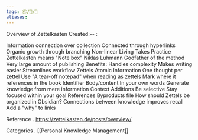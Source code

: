 ```yaml
---
tags: 📦/📝/📃
aliases:
---
```



 Overview of Zettelkasten
Created:-- :

 Information connection over collection
	 Connected through hyperlinks
	 Organic growth through branching
	 Non-linear
	 Living
 Takes Practice
 Zettelkasten means "Note box"
 Niklas Luhmann
	 Godfather of the method
	 Very large amount of publishing
 Benefits:
	 Handles complexity
	 Makes writing easier
	 Streamlines workflow
 Zettels
	 Atomic Information
		 One thought per zettel
		 Use "A tear-off notepad" when reading as zettels
		 Mark where it references in the book
	 Identifier
	 Body/content
		 In your own words
		 Generate knowledge from mere information
			 Context
			 Additions
	 Be selective
		 Stay focused within your goal
	 References
 Byproducts file
 How should Zettels be organized in Obsidian?
 Connections between knowledge improves recall
 Add a "why" to links

 Reference
. https://zettelkasten.de/posts/overview/

 Categories
. [[Personal Knowledge Management]]
